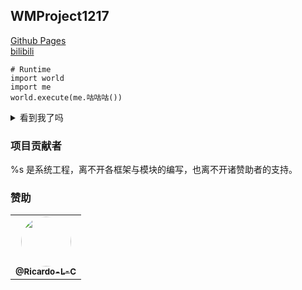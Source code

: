 ## WMProject1217
[Github Pages](https://wmproject1217.github.io/) <br>
[bilibili](https://space.bilibili.com/622974233) <br>

```python3
# Runtime
import world
import me
world.execute(me.咕咕咕())
```
<details>
<summary>看到我了吗</summary>
  
~~**还不快把star和follow给我交了**~~
<details><summary> </summary>我们的故事结束了，从今往后，就是你的故事了......</details>
</details>

### 项目贡献者
%s 是系统工程，离不开各框架与模块的编写，也离不开诸赞助者的支持。<br>

<h3>赞助</h3>
<table>
  <tr>
    <td align="center">
      <a href="https://github.com/Ricardo-L-C">
        <img src="https://github.com/Ricardo-L-C.png?size=80" width="80" height="80" style="border-radius: 50%;"><br>
        <sub><b>@Ricardo-L-C</b></sub>
      </a>
    </td>
  </tr>
</table>
